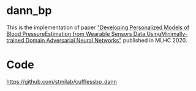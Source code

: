 # dann_bp
This is the implementation of paper ["Developing Personalized Models of Blood PressureEstimation from Wearable Sensors Data UsingMinimally-trained Domain Adversarial Neural Networks"](http://proceedings.mlr.press/v126/zhang20a/zhang20a.pdf) published in MLHC 2020.
# Code
https://github.com/stmilab/cufflessbp_dann
